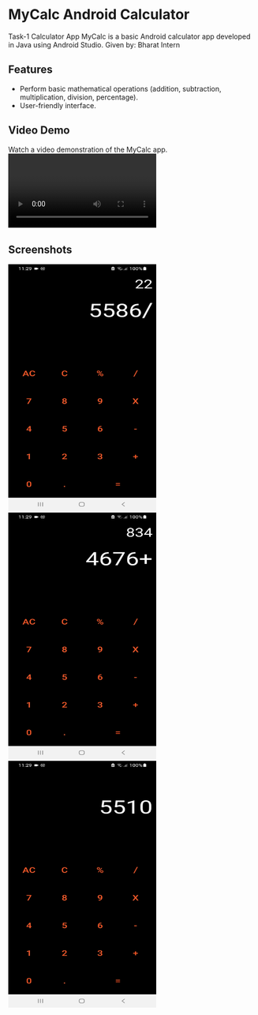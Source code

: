 # MyCalc Android Calculator

Task-1 Calculator App 
MyCalc is a basic Android calculator app developed in Java using Android Studio.
Given by: Bharat Intern

## Features

- Perform basic mathematical operations (addition, subtraction, multiplication, division, percentage).
- User-friendly interface.

## Video Demo

Watch a video demonstration of the MyCalc app.
![Click to Watch](https://github.com/abhishekb13402/MyCalc/blob/main/MyCalc.mp4)

## Screenshots

<img src="Screenshot1.jpg" width="300" height="500" alt="Screenshot 1">
<img src="Screenshot2.jpg" width="300" height="500" alt="Screenshot 2">
<img src="Screenshot3.jpg" width="300" height="500" alt="Screenshot 3">